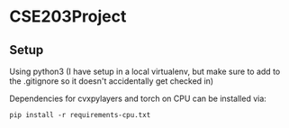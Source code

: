 # CSE203Project

## Setup

Using python3 (I have setup in a local virtualenv, but make sure to add to
  the .gitignore so it doesn't accidentally get checked in)

Dependencies for cvxpylayers and torch on CPU can be installed via:
```
pip install -r requirements-cpu.txt
```
